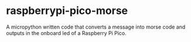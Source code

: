 # raspberrypi-pico-morse
A micropython written code that converts a message into morse code and outputs in the onboard led of a Raspberry Pi Pico.
